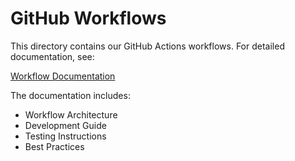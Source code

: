 # GitHub Workflows

This directory contains our GitHub Actions workflows. For detailed documentation, see:

[Workflow Documentation](../../docs/WORKFLOWS.md)

The documentation includes:
- Workflow Architecture
- Development Guide
- Testing Instructions
- Best Practices 